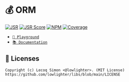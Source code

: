 # 💰 ORM

[![JSR](https://jsr.io/badges/@libs/orm)](https://jsr.io/@libs/orm) [![JSR Score](https://jsr.io/badges/@libs/orm/score)](https://jsr.io/@libs/orm)
[![NPM](https://img.shields.io/npm/v/@lowlighter%2Form?logo=npm&labelColor=cb0000&color=183e4e)](https://www.npmjs.com/package/@lowlighter/orm) [![Coverage](https://libs-coverage.lecoq.io/orm/badge.svg)](https://libs-coverage.lecoq.io/orm)

- [`🦕 Playground`](https://libs.lecoq.io/orm)
- [`📚 Documentation`](https://jsr.io/@libs/orm/doc)

## 📜 Licenses

```plaintext
Copyright (c) Lecoq Simon <@lowlighter>. (MIT License)
https://github.com/lowlighter/libs/blob/main/LICENSE
```

